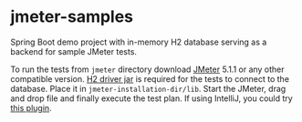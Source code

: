 # jmeter-samples

Spring Boot demo project with in-memory H2 database serving as a backend for sample JMeter tests.

To run the tests from `jmeter` directory download [JMeter](https://jmeter.apache.org/download_jmeter.cgi) 5.1.1 or any other compatible version.
[H2 driver jar](https://mvnrepository.com/artifact/com.h2database/h2) is required for the tests to connect to the database. Place it in `jmeter-installation-dir/lib`.
Start the JMeter, drag and drop file and finally execute the test plan. If using IntelliJ, you could try [this plugin](https://plugins.jetbrains.com/plugin/7013-jmeter-plugin). 
